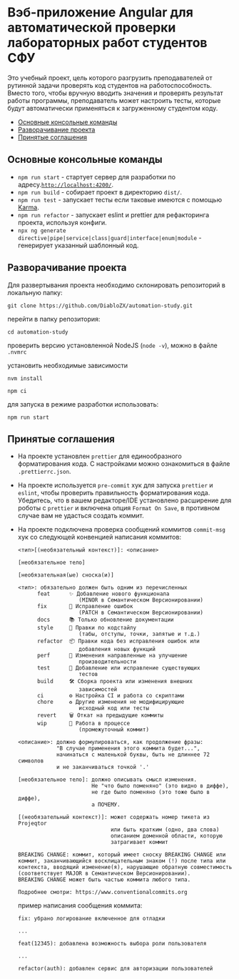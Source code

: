 # Вэб-приложение Angular для автоматической проверки лабораторных работ студентов СФУ

Это учебный проект, цель которого разгрузить преподавателей от рутинной задачи проверять код студентов на работоспособность.
Вместо того, чтобы вручную вводить значения и проверять результат работы программы, преподаватель может настроить
тесты, которые будут автоматически применяться к загруженному студентом коду.

- [Основные консольные команды](#основные-консольные-команды)
- [Разворачивание проекта](#разворачивание-проекта)
- [Принятые соглашения](#принятые-соглашения)

## Основные консольные команды

- `npm run start` - стартует сервер для разработки по адресу.[`http://localhost:4200/`](http://localhost:4200/).
- `npm run build` - собирает проект в директорию `dist/`.
- `npm run test` - запускает тесты если таковые имеются с помощью [Karma](https://karma-runner.github.io).
- `npm run refactor` - запускает eslint и prettier для рефакторинга проекта, используя конфиги.
- `npx ng generate directive|pipe|service|class|guard|interface|enum|module` - генерирует указанный шаблонный код.

## Разворачивание проекта

Для развертывания проекта необходимо склонировать репозиторий в локальную папку:

```shell
git clone https://github.com/DiabloZX/automation-study.git
```

перейти в папку репозитория:

```shell
cd automation-study
```

проверить версию установленной NodeJS (`node -v`), можно в файле `.nvmrc`

установить необходимые зависимости

```shell
nvm install
```

```shell
npm ci
```

для запуска в режиме разработки использовать:

```shell
npm run start
```

## Принятые соглашения

- На проекте установлен `prettier` для единообразного форматирования кода. С настройками можно ознакомиться в файле `.prettierrc.json`.
- На проекте используется `pre-commit` хук для запуска `prettier` и `eslint`, чтобы проверить правильность форматирования кода. Убедитесь,
  что в вашем редакторе/IDE установлено расширение для роботы с `prettier` и включена опция `Format On Save`,
  в противном случае вам не удасться создать коммит.
- На проекте подключена проверка сообщений коммитов `commit-msg` хук со следующей конвенцией написания коммитов:

  ```
  <тип>[(необязательный контекст)]: <описание>

  [необязательное тело]

  [необязательная(ые) сноска(и)]

  <тип>: обязательно должен быть одним из перечисленных
        feat      ✨ Добавление нового функционала
                     (MINOR в Cемантическом Версионировании)
        fix       🐛 Исправление ошибок
                     (PATCH в Cемантическом Версионировании)
        docs      📚 Только обновление документации
        style     💎 Правки по кодстайлу
                     (табы, отступы, точки, запятые и т.д.)
        refactor  📦 Правки кода без исправления ошибок или
                     добавления новых функций
        perf      🚀 Изменения направленные на улучшение
                     производительности
        test      🚨 Добавление или исправление существующих
                     тестов
        build     🛠️ Сборка проекта или изменения внешних
                     зависимостей
        ci        ⚙️ Настройка CI и работа со скриптами
        chore     ♻️ Другие изменения не модифицирующие
                     исходный код или тесты
        revert    🗑️ Откат на предыдущие коммиты
        wip       🐒 Работа в процессе
                     (промежуточный коммит)

  <описание>: должно формулироваться, как продолжение фразы:
              "В случае применения этого коммита будет...",
              начинаться с маленькой буквы, быть не длиннее 72 символов
              и не заканчиваться точкой '.'

  [необязательное тело]: должно описывать смысл изменения.
                         Не "что было поменяно" (это видно в диффе),
                         не где было поменяно (это тоже было в диффе),
                         а ПОЧЕМУ.

  [(необязательный контекст)]: может содержать номер тикета из Projeqtor
                               или быть кратким (одно, два слова)
                               описанием доменной области, которую
                               затрагивает коммит

  BREAKING CHANGE: коммит, который имеет сноску BREAKING CHANGE или
  коммит, заканчивающийся восклицательным знаком (!) после типа или
  контекста, вводящий изменение(я), нарушающие обратную совместимость
  (соответствует MAJOR в Cемантическом Версионировании).
  BREAKING CHANGE может быть частью коммита любого типа.

  Подробнее смотри: https://www.conventionalcommits.org
  ```

  пример написания сообщения коммита:

  ```
  fix: убрано логирование включенное для отладки

  ...

  feat(12345): добавлена возможность выбора роли пользователя

  ...

  refactor(auth): добавлен сервис для авторизации пользователей
  ```
